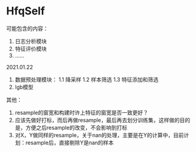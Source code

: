 # HfqSelf
可能包含的内容：
1. 日志分析模块
2. 特征评价模块
3. ……

2021.01.22
1. 数据预处理模块：
    1.1 降采样
    1.2 样本筛选
    1.3 特征添加和筛选
2. lgb模型

其他：
1. resample的窗宽和构建时许上特征的窗宽是否一致更好？
2. 应该先做好打标，而后再做resample，最后再去划分训练集，这样做的目的是，方便之后resample的改变，不会影响到打标
3. 对X，Y做同样的resample，关于nan的处理，主要是在Y的计算中，目前计划：resample后，直接剔除Y是nan的样本